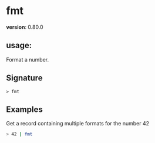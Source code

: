 # fmt

**version**: 0.80.0

## **usage**:

Format a number.

## Signature

`> fmt `

## Examples

Get a record containing multiple formats for the number 42

```bash
> 42 | fmt
```
